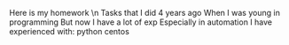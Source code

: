 Here is my homework \n
Tasks that I did 4 years ago
When I was young in programming
But now
I have a lot of exp
Especially in automation
I have experienced with:
python
centos
